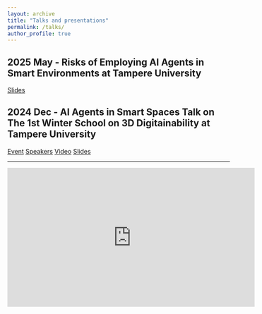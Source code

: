 ```yaml
---
layout: archive
title: "Talks and presentations"
permalink: /talks/
author_profile: true
---
```


2025 May - Risks of Employing AI Agents in Smart Environments at Tampere University
------
[Slides](https://aygunvarol.github.io/files/Risks_of_Employing_AI_Agents_in_Smart_Environments.pdf)



2024 Dec - AI Agents in Smart Spaces Talk on The 1st Winter School on 3D Digitainability at Tampere University
------

[Event](https://www.tuni.fi/en/news/1st-winter-school-3d-digitainability-exploring-combined-effects-digitalization-sustainability)
[Speakers](https://content-webapi.tuni.fi/proxy/public/2024-11/winter-school-speakers.pdf)
[Video](https://www.youtube.com/watch?v=BPml49Tvxcw&t=253s)
[Slides](https://aygunvarol.github.io/files/AI_agents_smart.pdf)

------
<iframe width="560" height="315" src="https://www.youtube.com/embed/BPml49Tvxcw?si=rYDdpdLfboqR-zcO" title="YouTube video player" frameborder="0" allow="accelerometer; autoplay; clipboard-write; encrypted-media; gyroscope; picture-in-picture; web-share" referrerpolicy="strict-origin-when-cross-origin" allowfullscreen></iframe>

<!--
{% if site.talkmap_link == true %}

<p style="text-decoration:underline;"><a href="/talkmap.html">See a map of all the places I've given a talk!</a></p>

{% endif %}

{% for post in site.talks reversed %}
  {% include archive-single-talk.html %}
{% endfor %}
-->
